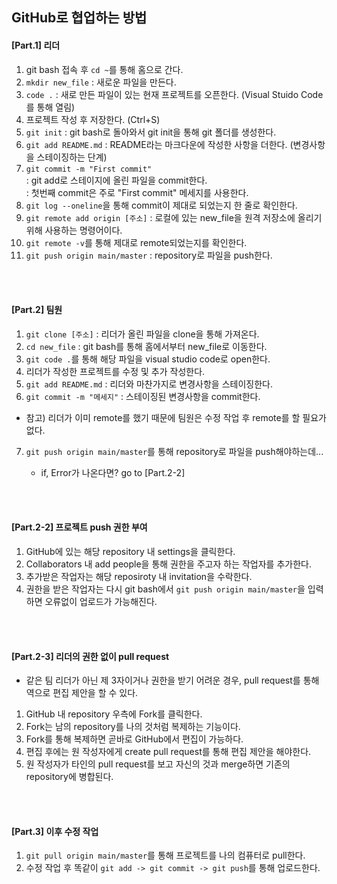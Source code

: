 ## GitHub로 협업하는 방법
#### [Part.1] 리더  
1. git bash 접속 후 `cd ~`를 통해 홈으로 간다.
2. `mkdir new_file` : 새로운 파일을 만든다.
3. `code .` : 새로 만든 파일이 있는 현재 프로젝트를 오픈한다. (Visual Stuido Code를 통해 열림)  
4. 프로젝트 작성 후 저장한다. (Ctrl+S)  
5. `git init` : git bash로 돌아와서 git init을 통해 git 폴더를 생성한다.  
6. `git add README.md` : README라는 마크다운에 작성한 사항을 더한다. (변경사항을 스테이징하는 단계)  
7. `git commit -m "First commit"`   
: git add로 스테이지에 올린 파일을 commit한다.  
: 첫번째 commit은 주로 "First commit" 메세지를 사용한다.  
8. `git log --oneline`을 통해 commit이 제대로 되었는지 한 줄로 확인한다.  
9. `git remote add origin [주소]` : 로컬에 있는 new_file을 원격 저장소에 올리기 위해 사용하는 명령어이다.    
10. `git remote -v`를 통해 제대로 remote되었는지를 확인한다.  
11. `git push origin main/master` : repository로 파일을 push한다.  

<br><br>  

#### [Part.2] 팀원  
1. `git clone [주소]` : 리더가 올린 파일을 clone을 통해 가져온다.  
2. `cd new_file` : git bash를 통해 홈에서부터 new_file로 이동한다.  
3. `git code .`를 통해 해당 파일을 visual studio code로 open한다.  
4. 리더가 작성한 프로젝트를 수정 및 추가 작성한다.  
5. `git add README.md` : 리더와 마찬가지로 변경사항을 스테이징한다.  
6. `git commit -m "메세지"` : 스테이징된 변경사항을 commit한다.  
- 참고) 리더가 이미 remote를 했기 때문에 팀원은 수정 작업 후 remote를 할 필요가 없다.  
7. `git push origin main/master`를 통해 repository로 파일을 push해야하는데...  

    - if, Error가 나온다면? go to [Part.2-2] 
           
    
<br><br>  

#### [Part.2-2] 프로젝트 push 권한 부여  
1. GitHub에 있는 해당 repository 내 settings을 클릭한다.  
2. Collaborators 내 add people을 통해 권한을 주고자 하는 작업자를 추가한다.  
3. 추가받은 작업자는 해당 reposiroty 내 invitation을 수락한다.  
4. 권한을 받은 작업자는 다시 git bash에서 `git push origin main/master`을 입력하면 오류없이 업로드가 가능해진다.  

<br><br>  

#### [Part.2-3] 리더의 권한 없이 pull request  
- 같은 팀 리더가 아닌 제 3자이거나 권한을 받기 어려운 경우, pull request를 통해 역으로 편집 제안을 할 수 있다.  
1. GitHub 내 repository 우측에 Fork를 클릭한다.  
2. Fork는 남의 repository를 나의 것처럼 복제하는 기능이다.  
3. Fork를 통해 복제하면 곧바로 GitHub에서 편집이 가능하다. 
4. 편집 후에는 원 작성자에게 create pull request를 통해 편집 제안을 해야한다.  
5. 원 작성자가 타인의 pull request를 보고 자신의 것과 merge하면 기존의 repository에 병합된다.   

<br><br> 

#### [Part.3] 이후 수정 작업
1. `git pull origin main/master`를 통해 프로젝트를 나의 컴퓨터로 pull한다.   
2. 수정 작업 후 똑같이 `git add -> git commit -> git push`를 통해 업로드한다.   


